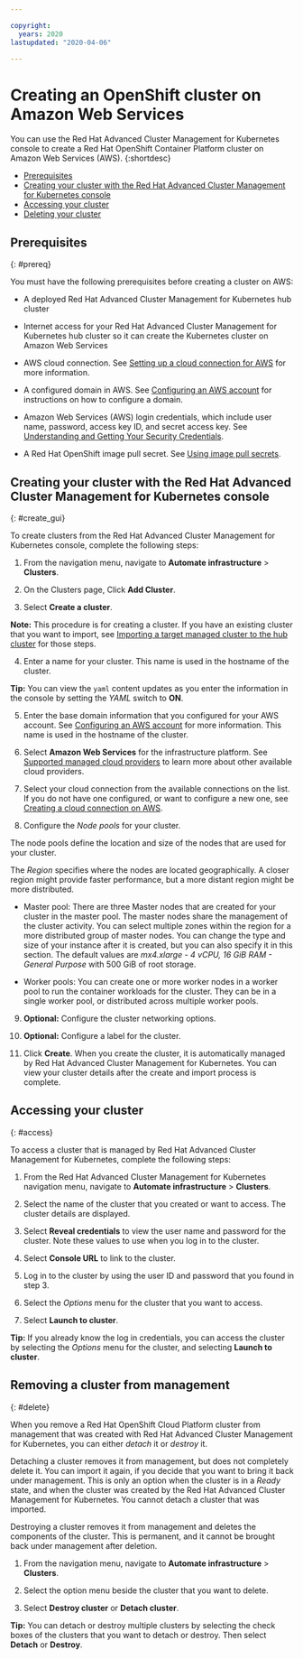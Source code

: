 ```yaml
---

copyright:
  years: 2020
lastupdated: "2020-04-06"

---
```


# Creating an OpenShift cluster on Amazon Web Services

You can use the Red Hat Advanced Cluster Management for Kubernetes console to create a Red Hat OpenShift Container Platform cluster on Amazon Web Services (AWS). 
{:shortdesc}

  - [Prerequisites](#prereq)
  - [Creating your cluster with the Red Hat Advanced Cluster Management for Kubernetes console](#create_gui)
  - [Accessing your cluster](#access)
  - [Deleting your cluster](#delete)
 
## Prerequisites
{: #prereq}

You must have the following prerequisites before creating a cluster on AWS:

* A deployed Red Hat Advanced Cluster Management for Kubernetes hub cluster

* Internet access for your Red Hat Advanced Cluster Management for Kubernetes hub cluster so it can create the Kubernetes cluster on Amazon Web Services

* AWS cloud connection. See [Setting up a cloud connection for AWS](cloud_conn_aws.md) for more information.

* A configured domain in AWS. See [Configuring an AWS account](https://docs.openshift.com/container-platform/4.3/installing/installing_aws/installing-aws-account.html) for instructions on how to configure a domain. 

* Amazon Web Services (AWS) login credentials, which include user name, password, access key ID, and secret access key. See [Understanding and Getting Your Security Credentials](https://docs.aws.amazon.com/general/latest/gr/aws-sec-cred-types.html).

* A Red Hat OpenShift image pull secret. See [Using image pull secrets](https://docs.openshift.com/container-platform/4.3/openshift_images/managing_images/using-image-pull-secrets.html).

## Creating your cluster with the Red Hat Advanced Cluster Management for Kubernetes console
{: #create_gui}

To create clusters from the Red Hat Advanced Cluster Management for Kubernetes console, complete the following steps: 

1. From the navigation menu, navigate to **Automate infrastructure** > **Clusters**.

2. On the Clusters page, Click **Add Cluster**.

3. Select **Create a cluster**. 
   
  **Note:** This procedure is for creating a cluster. If you have an existing cluster that you want to import, see [Importing a target managed cluster to the hub cluster](import.md) for those steps.
  
4. Enter a name for your cluster. This name is used in the hostname of the cluster.

  **Tip:** You can view the `yaml` content updates as you enter the information in the console by setting the *YAML* switch to **ON**. 

5. Enter the base domain information that you configured for your AWS account. See [Configuring an AWS account](https://docs.openshift.com/container-platform/4.3/installing/installing_aws/installing-aws-account.html) for more information. This name is used in the hostname of the cluster.

6. Select **Amazon Web Services** for the infrastructure platform. See [Supported managed cloud providers](cloud_providers.md) to learn more about other available cloud providers.

7. Select your cloud connection from the available connections on the list. If you do not have one configured, or want to configure a new one, see [Creating a cloud connection on AWS](cloud_conn_aws.md).
   
8. Configure the *Node pools* for your cluster. 

  The node pools define the location and size of the nodes that are used for your cluster. 

  The *Region* specifies where the nodes are located geographically. A closer region might provide faster performance, but a more distant region might be more distributed. 

  * Master pool: There are three Master nodes that are created for your cluster in the master pool. The master nodes share the management of the cluster activity. You can select multiple zones within the region for a more distributed group of master nodes. You can change the type and size of your instance after it is created, but you can also specify it in this section. The default values are *mx4.xlarge - 4 vCPU, 16 GiB RAM - General Purpose* with 500 GiB of root storage. 

  * Worker pools: You can create one or more worker nodes in a worker pool to run the container workloads for the cluster. They can be in a single worker pool, or distributed across multiple worker pools.  

9. **Optional:** Configure the cluster networking options.

10. **Optional:** Configure a label for the cluster.

11. Click **Create**. When you create the cluster, it is automatically managed by Red Hat Advanced Cluster Management for Kubernetes. You can view your cluster details after the create and import process is complete.

## Accessing your cluster 
{: #access}

To access a cluster that is managed by Red Hat Advanced Cluster Management for Kubernetes, complete the following steps:

1. From the Red Hat Advanced Cluster Management for Kubernetes navigation menu, navigate to **Automate infrastructure** > **Clusters**.

2. Select the name of the cluster that you created or want to access. The cluster details are displayed.

3. Select **Reveal credentials** to view the user name and password for the cluster. Note these values to use when you log in to the cluster. 

4. Select **Console URL** to link to the cluster.

5. Log in to the cluster by using the user ID and password that you found in step 3. 

6. Select the *Options* menu for the cluster that you want to access.

7. Select **Launch to cluster**. 

  **Tip:** If you already know the log in credentials, you can access the cluster by selecting the *Options* menu for the cluster, and selecting **Launch to cluster**.

## Removing a cluster from management
{: #delete}

When you remove a Red Hat OpenShift Cloud Platform cluster from management that was created with Red Hat Advanced Cluster Management for Kubernetes, you can either *detach* it or *destroy* it.  

Detaching a cluster removes it from management, but does not completely delete it. You can import it again, if you decide that you want to bring it back under management. This is only an option when the cluster is in a *Ready* state, and when the cluster was created by the Red Hat Advanced Cluster Management for Kubernetes. You cannot detach a cluster that was imported.

Destroying a cluster removes it from management and deletes the components of the cluster. This is permanent, and it cannot be brought back under management after deletion.   

1. From the navigation menu, navigate to **Automate infrastructure** > **Clusters**.

2. Select the option menu beside the cluster that you want to delete.

3. Select **Destroy cluster** or **Detach cluster**. 

  **Tip:** You can detach or destroy multiple clusters by selecting the check boxes of the clusters that you want to detach or destroy. Then select **Detach** or **Destroy**.
